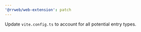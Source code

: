 ```yaml
---
'@rrweb/web-extension': patch
---
```


Update `vite.config.ts` to account for all potential entry types.
